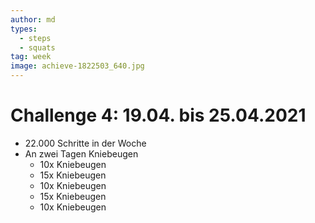 ```yaml
---
author: md
types:
  - steps
  - squats
tag: week
image: achieve-1822503_640.jpg
---
```

# Challenge 4: 19.04. bis 25.04.2021

- 22.000 Schritte in der Woche
- An zwei Tagen Kniebeugen
  - 10x Kniebeugen
  - 15x Kniebeugen
  - 10x Kniebeugen
  - 15x Kniebeugen
  - 10x Kniebeugen